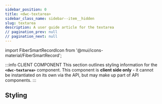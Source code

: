 ```yaml
---
sidebar_position: 0
title: <dwc-textarea>
sidebar_class_name: sidebar--item__hidden
slug: textarea
description: A user guide article for the textarea
// pagination_prev: null
// pagination_next: null
---
```


import FiberSmartRecordIcon from '@mui/icons-material/FiberSmartRecord';

<DocChip chip='shadow' />

:::info CLIENT COMPONENT
This section outlines styling information for the **`<dwc-textarea>`** component. This component is **client side only** - it cannot be instantiated on its own via the API, but may make up part of API components.
:::

## Styling

<TableBuilder name="dwc-textarea" />


